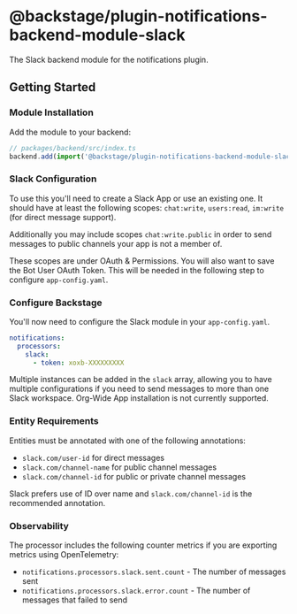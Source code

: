 # @backstage/plugin-notifications-backend-module-slack

The Slack backend module for the notifications plugin.

## Getting Started

### Module Installation

Add the module to your backend:

```ts
// packages/backend/src/index.ts
backend.add(import('@backstage/plugin-notifications-backend-module-slack'));
```

### Slack Configuration

To use this you'll need to create a Slack App or use an existing one. It should have at least the following scopes:
`chat:write`, `users:read`, `im:write` (for direct message support).

Additionally you may include scopes `chat:write.public` in order to send messages to public channels your app is not
a member of.

These scopes are under OAuth & Permissions. You will also want to save the Bot User OAuth Token. This will be needed
in the following step to configure `app-config.yaml`.

### Configure Backstage

You'll now need to configure the Slack module in your `app-config.yaml`.

```yaml
notifications:
  processors:
    slack:
      - token: xoxb-XXXXXXXXX
```

Multiple instances can be added in the `slack` array, allowing you to have multiple configurations if you need to send
messages to more than one Slack workspace. Org-Wide App installation is not currently supported.

### Entity Requirements

Entities must be annotated with one of the following annotations:

- `slack.com/user-id` for direct messages
- `slack.com/channel-name` for public channel messages
- `slack.com/channel-id` for public or private channel messages

Slack prefers use of ID over name and `slack.com/channel-id` is the recommended annotation.

### Observability

The processor includes the following counter metrics if you are exporting metrics using OpenTelemetry:

- `notifications.processors.slack.sent.count` - The number of messages sent
- `notifications.processors.slack.error.count` - The number of messages that failed to send
